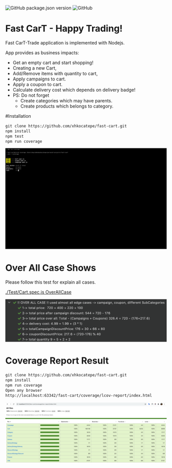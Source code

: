 ![GitHub package.json version](https://img.shields.io/github/package-json/v/xhkocatepe/fast-cart)  ![GitHub](https://img.shields.io/github/license/xhkocatepe/fast-cart) 
# Fast CarT -  Happy Trading! 

Fast CarT-Trade application is implemented with Nodejs.

App provides as business impacts:
* Get an empty cart and start shopping!
* Creating a new Cart,
* Add/Remove items with quantity to cart, 
* Apply campaigns to cart. 
* Apply a coupon to cart. 
* Calculate delivery cost which depends on delivery badge!
* PS: Do not forget 
    * Create categories which may have parents.
    * Create products which belongs to category.

#Installation

```
git clone https://github.com/xhkocatepe/fast-cart.git
npm install
npm test
npm run coverage
```

![](./images/coverage.gif)

# Over All Case Shows

Please follow this test for explain all cases.

[./Test/Cart.spec.js OverAllCase](https://github.com/xhkocatepe/fast-cart/blob/177bbac44b14fba5376a12616e0991a7d41c6e8d/Test/Cart.spec.js#L55)

![](./images/overall-case.png)

# Coverage Report Result

```
git clone https://github.com/xhkocatepe/fast-cart.git
npm install
npm run coverage
Open any browser
http://localhost:63342/fast-cart/coverage/lcov-report/index.html
```

![](./images/code-coverage.png)
